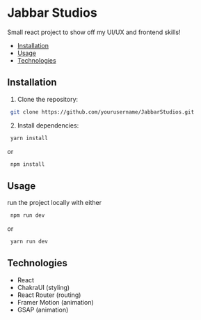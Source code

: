 # Jabbar Studios
Small react project to show off my UI/UX and frontend skills!

- [Installation](#installation)
- [Usage](#usage)
- [Technologies](#technologies)

## Installation
1. Clone the repository:
```bash
 git clone https://github.com/yourusername/JabbarStudios.git
```

2. Install dependencies:
```bash
 yarn install
```
or
```bash
 npm install
 ```

## Usage

run the project locally with either
```bash
 npm run dev
```
or
```bash
 yarn run dev
```

## Technologies

- React
- ChakraUI (styling)
- React Router (routing)
- Framer Motion (animation)
- GSAP (animation)
